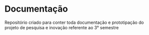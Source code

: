 # Documentação
Repositório criado para conter toda documentação e prototipação do projeto de pesquisa e inovação referente ao 3° semestre 
